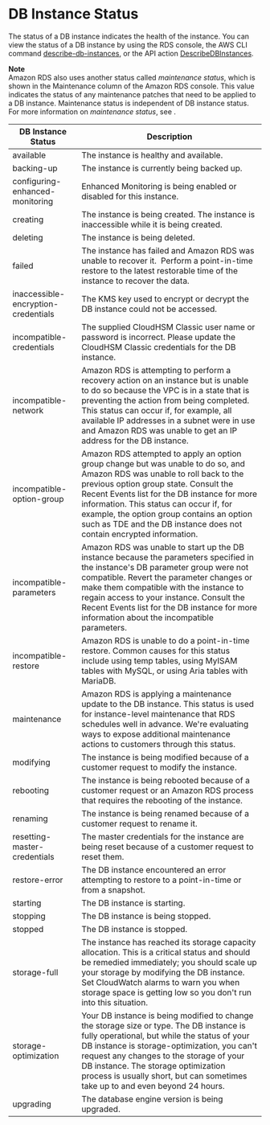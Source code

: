 # DB Instance Status<a name="Overview.DBInstance.Status"></a>

The status of a DB instance indicates the health of the instance\. You can view the status of a DB instance by using the RDS console, the AWS CLI command [describe\-db\-instances](http://docs.aws.amazon.com/cli/latest/reference/rds/describe-db-instances.html), or the API action [DescribeDBInstances](http://docs.aws.amazon.com/AmazonRDS/latest/APIReference/API_DescribeDBInstances.html)\. 

**Note**  
Amazon RDS also uses another status called *maintenance status*, which is shown in the Maintenance column of the Amazon RDS console\. This value indicates the status of any maintenance patches that need to be applied to a DB instance\. Maintenance status is independent of DB instance status\. For more information on *maintenance status*, see \. 


| DB Instance Status | Description | 
| --- | --- | 
| available |  The instance is healthy and available\.  | 
| backing\-up |  The instance is currently being backed up\.  | 
| configuring\-enhanced\-monitoring |  Enhanced Monitoring is being enabled or disabled for this instance\.  | 
| creating |  The instance is being created\. The instance is inaccessible while it is being created\.   | 
| deleting |  The instance is being deleted\.  | 
| failed |  The instance has failed and Amazon RDS was unable to recover it\.  Perform a point\-in\-time restore to the latest restorable time of the instance to recover the data\.   | 
| inaccessible\-encryption\-credentials |  The KMS key used to encrypt or decrypt the DB instance could not be accessed\.   | 
| incompatible\-credentials |  The supplied CloudHSM Classic user name or password is incorrect\. Please update the CloudHSM Classic credentials for the DB instance\.   | 
| incompatible\-network |  Amazon RDS is attempting to perform a recovery action on an instance but is unable to do so because the VPC is in a state that is preventing the action from being completed\.  This status can occur if, for example, all available IP addresses in a subnet were in use and Amazon RDS was unable to get an IP address for the DB instance\.   | 
| incompatible\-option\-group |  Amazon RDS attempted to apply an option group change but was unable to do so, and Amazon RDS was unable to roll back to the previous option group state\. Consult the Recent Events list for the DB instance for more information\. This status can occur if, for example, the option group contains an option such as TDE and the DB instance does not contain encrypted information\.   | 
| incompatible\-parameters |  Amazon RDS was unable to start up the DB instance because the parameters specified in the instance's DB parameter group were not compatible\. Revert the parameter changes or make them compatible with the instance to regain access to your instance\. Consult the Recent Events list for the DB instance for more information about the incompatible parameters\.   | 
| incompatible\-restore |  Amazon RDS is unable to do a point\-in\-time restore\. Common causes for this status include using temp tables, using MyISAM tables with MySQL, or using Aria tables with MariaDB\.   | 
| maintenance |  Amazon RDS is applying a maintenance update to the DB instance\. This status is used for instance\-level maintenance that RDS schedules well in advance\. We're evaluating ways to expose additional maintenance actions to customers through this status\.   | 
| modifying |  The instance is being modified because of a customer request to modify the instance\.   | 
| rebooting |  The instance is being rebooted because of a customer request or an Amazon RDS process that requires the rebooting of the instance\.  | 
| renaming |  The instance is being renamed because of a customer request to rename it\.   | 
| resetting\-master\-credentials |  The master credentials for the instance are being reset because of a customer request to reset them\.  | 
| restore\-error |  The DB instance encountered an error attempting to restore to a point\-in\-time or from a snapshot\.  | 
| starting |  The DB instance is starting\.  | 
| stopping |  The DB instance is being stopped\.  | 
| stopped |  The DB instance is stopped\.  | 
| storage\-full |  The instance has reached its storage capacity allocation\. This is a critical status and should be remedied immediately; you should scale up your storage by modifying the DB instance\. Set CloudWatch alarms to warn you when storage space is getting low so you don't run into this situation\.   | 
| storage\-optimization |  Your DB instance is being modified to change the storage size or type\. The DB instance is fully operational, but while the status of your DB instance is storage\-optimization, you can't request any changes to the storage of your DB instance\. The storage optimization process is usually short, but can sometimes take up to and even beyond 24 hours\.   | 
| upgrading |  The database engine version is being upgraded\.   | 